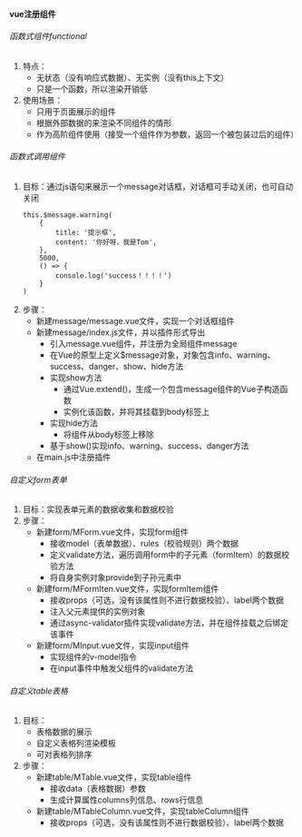 <!--
 * @Author: mengbing mengbingg@outlook.com
 * @Date: 2022-08-02 18:11:19
 * @LastEditors: mengbing mengbingg@outlook.com
 * @LastEditTime: 2022-08-15 10:15:20
 * @Descripttion: 项目说明
-->
#### vue注册组件
###### 函数式组件functional 
1. 特点：
    - 无状态（没有响应式数据）、无实例（没有this上下文）
    - 只是一个函数，所以渲染开销低
2. 使用场景：
    - 只用于页面展示的组件
    - 根据外部数据的来渲染不同组件的情形
    - 作为高阶组件使用（接受一个组件作为参数，返回一个被包装过后的组件）

###### 函数式调用组件
1. 目标：通过js语句来展示一个message对话框，对话框可手动关闭，也可自动关闭
    ```
    this.$message.warning(
        {
            title: '提示框',
            content: '你好呀，我是Tom',
        },
        5000,
        () => {
            console.log('success！！！！')
        }
    )
    ```
2. 步骤：
    - 新建message/message.vue文件，实现一个对话框组件
    - 新建message/index.js文件，并以插件形式导出
        - 引入message.vue组件，并注册为全局组件message
        - 在Vue的原型上定义$message对象，对象包含info、warning、success、danger、show、hide方法
        - 实现show方法
            - 通过Vue.extend()，生成一个包含message组件的Vue子构造函数
            - 实例化该函数，并将其挂载到body标签上
        - 实现hide方法
            - 将组件从body标签上移除
        - 基于show()实现info、warning、success、danger方法
    - 在main.js中注册插件

###### 自定义form表单
1. 目标：实现表单元素的数据收集和数据校验
2. 步骤：
    - 新建form/MForm.vue文件，实现form组件
        - 接收model（表单数据）、rules（校验规则）两个数据
        - 定义validate方法，遍历调用form中的子元素（formItem）的数据校验方法
        - 将自身实例对象provide到子孙元素中
    - 新建form/MFormIten.vue文件，实现formItem组件
        - 接收props（可选，没有该属性则不进行数据校验）、label两个数据
        - 注入父元素提供的实例对象
        - 通过async-validator插件实现validate方法，并在组件挂载之后绑定该事件
    - 新建form/MInput.vue文件，实现input组件
        - 实现组件的v-model指令
        - 在input事件中触发父组件的validate方法

###### 自定义table表格
1. 目标：
    - 表格数据的展示
    - 自定义表格列渲染模板
    - 可对表格列排序
2. 步骤：
    - 新建table/MTable.vue文件，实现table组件
        - 接收data（表格数据）参数
        - 生成计算属性columns列信息、rows行信息
    - 新建table/MTableColumn.vue文件，实现tableColumn组件
        - 接收props（可选，没有该属性则不进行数据校验）、label两个数据